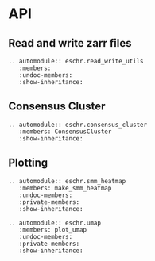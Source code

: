 # API

## Read and write zarr files

```{eval-rst}
.. automodule:: eschr.read_write_utils
   :members:
   :undoc-members:
   :show-inheritance:
```

## Consensus Cluster

```{eval-rst}
.. automodule:: eschr.consensus_cluster
   :members: ConsensusCluster
   :show-inheritance:
```

## Plotting

```{eval-rst}
.. automodule:: eschr.smm_heatmap
   :members: make_smm_heatmap
   :undoc-members:
   :private-members:
   :show-inheritance:
```

```{eval-rst}
.. automodule:: eschr.umap
   :members: plot_umap
   :undoc-members:
   :private-members:
   :show-inheritance:
```

